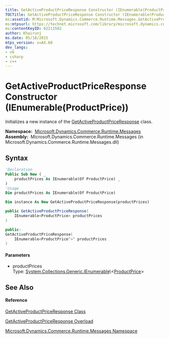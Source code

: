 ```yaml
---
title: GetActiveProductPriceResponse Constructor (IEnumerable(ProductPrice)) (Microsoft.Dynamics.Commerce.Runtime.Messages)
TOCTitle: GetActiveProductPriceResponse Constructor (IEnumerable(ProductPrice))
ms:assetid: M:Microsoft.Dynamics.Commerce.Runtime.Messages.GetActiveProductPriceResponse.#ctor(System.Collections.Generic.IEnumerable{Microsoft.Dynamics.Commerce.Runtime.DataModel.ProductPrice})
ms:mtpsurl: https://technet.microsoft.com/library/microsoft.dynamics.commerce.runtime.messages.getactiveproductpriceresponse.getactiveproductpriceresponse(v=AX.60)
ms:contentKeyID: 62211582
author: Khairunj
ms.date: 05/18/2015
mtps_version: v=AX.60
dev_langs:
- vb
- csharp
- c++
---
```


# GetActiveProductPriceResponse Constructor (IEnumerable(ProductPrice))

Initializes a new instance of the [GetActiveProductPriceResponse](getactiveproductpriceresponse-class-microsoft-dynamics-commerce-runtime-messages.md) class.

**Namespace:**  [Microsoft.Dynamics.Commerce.Runtime.Messages](microsoft-dynamics-commerce-runtime-messages-namespace.md)  
**Assembly:**  Microsoft.Dynamics.Commerce.Runtime.Messages (in Microsoft.Dynamics.Commerce.Runtime.Messages.dll)

## Syntax

``` vb
'Declaration
Public Sub New ( _
    productPrices As IEnumerable(Of ProductPrice) _
)
'Usage
Dim productPrices As IEnumerable(Of ProductPrice)

Dim instance As New GetActiveProductPriceResponse(productPrices)
```

``` csharp
public GetActiveProductPriceResponse(
    IEnumerable<ProductPrice> productPrices
)
```

``` c++
public:
GetActiveProductPriceResponse(
    IEnumerable<ProductPrice^>^ productPrices
)
```

#### Parameters

  - productPrices  
    Type: [System.Collections.Generic.IEnumerable](https://technet.microsoft.com/library/9eekhta0\(v=ax.60\))\<[ProductPrice](productprice-class-microsoft-dynamics-commerce-runtime-datamodel.md)\>  

## See Also

#### Reference

[GetActiveProductPriceResponse Class](getactiveproductpriceresponse-class-microsoft-dynamics-commerce-runtime-messages.md)

[GetActiveProductPriceResponse Overload](getactiveproductpriceresponse-constructor-microsoft-dynamics-commerce-runtime-messages.md)

[Microsoft.Dynamics.Commerce.Runtime.Messages Namespace](microsoft-dynamics-commerce-runtime-messages-namespace.md)

